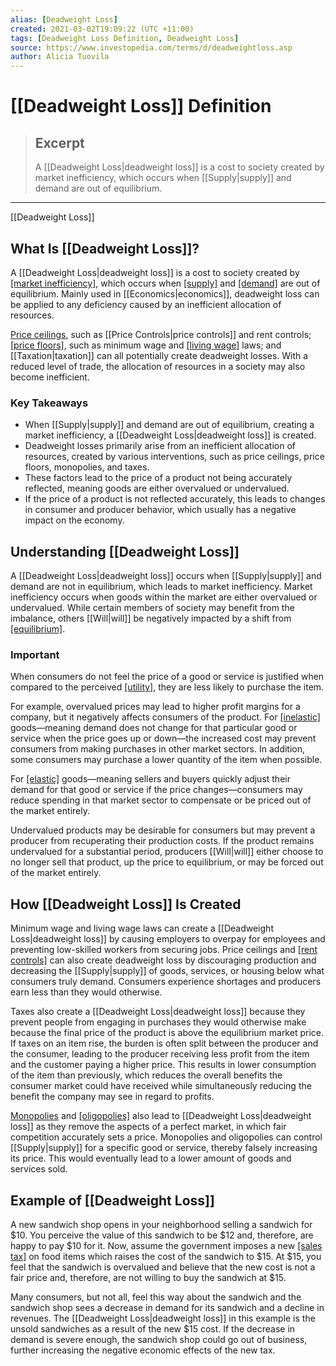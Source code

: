```yaml
---
alias: [Deadweight Loss]
created: 2021-03-02T19:09:22 (UTC +11:00)
tags: [Deadweight Loss Definition, Deadweight Loss]
source: https://www.investopedia.com/terms/d/deadweightloss.asp
author: Alicia Tuovila
---
```


# [[Deadweight Loss]] Definition

> ## Excerpt
> A [[Deadweight Loss|deadweight loss]] is a cost to society created by market inefficiency, which occurs when [[Supply|supply]] and demand are out of equilibrium.

---

[[Deadweight Loss]]
## What Is [[Deadweight Loss]]?

A [[Deadweight Loss|deadweight loss]] is a cost to society created by [[market inefficiency]](https://www.investopedia.com/terms/i/inefficientmarket.asp), which occurs when [[supply]](https://www.investopedia.com/terms/s/[[Supply|supply]].asp) and [[demand]](https://www.investopedia.com/terms/d/demand.asp) are out of equilibrium. Mainly used in [[Economics|economics]], deadweight loss can be applied to any deficiency caused by an inefficient allocation of resources.

[Price ceilings](https://www.investopedia.com/terms/p/price-ceiling.asp), such as [[Price Controls|price controls]] and rent controls; [[price floors]](https://www.investopedia.com/terms/f/floor.asp), such as minimum wage and [[living wage]](https://www.investopedia.com/terms/l/living_wage.asp) laws; and [[Taxation|taxation]] can all potentially create deadweight losses. With a reduced level of trade, the allocation of resources in a society may also become inefficient.

### Key Takeaways

-   When [[Supply|supply]] and demand are out of equilibrium, creating a market inefficiency, a [[Deadweight Loss|deadweight loss]] is created.
-   Deadweight losses primarily arise from an inefficient allocation of resources, created by various interventions, such as price ceilings, price floors, monopolies, and taxes.
-   These factors lead to the price of a product not being accurately reflected, meaning goods are either overvalued or undervalued.
-   If the price of a product is not reflected accurately, this leads to changes in consumer and producer behavior, which usually has a negative impact on the economy.

## Understanding [[Deadweight Loss]]

A [[Deadweight Loss|deadweight loss]] occurs when [[Supply|supply]] and demand are not in equilibrium, which leads to market inefficiency. Market inefficiency occurs when goods within the market are either overvalued or undervalued. While certain members of society may benefit from the imbalance, others [[Will|will]] be negatively impacted by a shift from [[equilibrium]](https://www.investopedia.com/terms/e/equilibrium.asp).

### Important

When consumers do not feel the price of a good or service is justified when compared to the perceived [[utility]](https://www.investopedia.com/terms/u/utility.asp), they are less likely to purchase the item.

For example, overvalued prices may lead to higher profit margins for a company, but it negatively affects consumers of the product. For [[inelastic]](https://www.investopedia.com/terms/e/inelastic.asp) goods—meaning demand does not change for that particular good or service when the price goes up or down—the increased cost may prevent consumers from making purchases in other market sectors. In addition, some consumers may purchase a lower quantity of the item when possible.

For [[elastic]](https://www.investopedia.com/terms/e/elasticity.asp) goods—meaning sellers and buyers quickly adjust their demand for that good or service if the price changes—consumers may reduce spending in that market sector to compensate or be priced out of the market entirely.

Undervalued products may be desirable for consumers but may prevent a producer from recuperating their production costs. If the product remains undervalued for a substantial period, producers [[Will|will]] either choose to no longer sell that product, up the price to equilibrium, or may be forced out of the market entirely.

## How [[Deadweight Loss]] Is Created

Minimum wage and living wage laws can create a [[Deadweight Loss|deadweight loss]] by causing employers to overpay for employees and preventing low-skilled workers from securing jobs. Price ceilings and [[rent controls]](https://www.investopedia.com/terms/r/rent-control.asp) can also create deadweight loss by discouraging production and decreasing the [[Supply|supply]] of goods, services, or housing below what consumers truly demand. Consumers experience shortages and producers earn less than they would otherwise.

Taxes also create a [[Deadweight Loss|deadweight loss]] because they prevent people from engaging in purchases they would otherwise make because the final price of the product is above the equilibrium market price. If taxes on an item rise, the burden is often split between the producer and the consumer, leading to the producer receiving less profit from the item and the customer paying a higher price. This results in lower consumption of the item than previously, which reduces the overall benefits the consumer market could have received while simultaneously reducing the benefit the company may see in regard to profits.

[Monopolies](https://www.investopedia.com/terms/m/[[Monopoly|monopoly]].asp) and [[oligopolies]](https://www.investopedia.com/terms/o/[[Oligopoly|oligopoly]].asp) also lead to [[Deadweight Loss|deadweight loss]] as they remove the aspects of a perfect market, in which fair competition accurately sets a price. Monopolies and oligopolies can control [[Supply|supply]] for a specific good or service, thereby falsely increasing its price. This would eventually lead to a lower amount of goods and services sold.

## Example of [[Deadweight Loss]]

A new sandwich shop opens in your neighborhood selling a sandwich for $10. You perceive the value of this sandwich to be $12 and, therefore, are happy to pay $10 for it. Now, assume the government imposes a new [[sales tax]](https://www.investopedia.com/terms/s/salestax.asp) on food items which raises the cost of the sandwich to $15. At $15, you feel that the sandwich is overvalued and believe that the new cost is not a fair price and, therefore, are not willing to buy the sandwich at $15.

Many consumers, but not all, feel this way about the sandwich and the sandwich shop sees a decrease in demand for its sandwich and a decline in revenues. The [[Deadweight Loss|deadweight loss]] in this example is the unsold sandwiches as a result of the new $15 cost. If the decrease in demand is severe enough, the sandwich shop could go out of business, further increasing the negative economic effects of the new tax.
